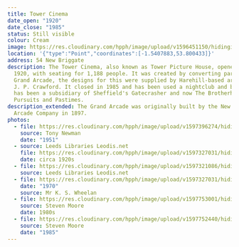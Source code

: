 ```yaml
---
title: Tower Cinema
date_open: "1920"
date_close: "1985"
status: Still visible
colour: Cream
image: https://res.cloudinary.com/hpph/image/upload/v1596451150/hidinginplainsight/towercinema.svg
location: '{"type":"Point","coordinates":[-1.5407883,53.800433]}'
address: 54 New Briggate
description: The Tower Cinema, also known as Tower Picture House, opened in
  1920, with seating for 1,188 people. It was created by converting part of the
  Grand Arcade, the designs for this were supplied by Harehill-based architect,
  J. P. Crawford. It closed in 1985 and has been used a nightclub and bar, it
  has been a subsidiary of Sheffield's Gatecrasher and now The Brotherhood of
  Pursuits and Pastimes.
description_extended: The Grand Arcade was originally built by the New Briggate
  Arcade Company in 1897.
photos:
  - file: https://res.cloudinary.com/hpph/image/upload/v1597396274/hidinginplainsight/Tower_Cinema.jpg
    source: Tony Newman
    date: "1951"
  - source: Leeds Libraries Leodis.net
    file: https://res.cloudinary.com/hpph/image/upload/v1597327031/hidinginplainsight/The_Tower_20171011_176305.jpg
    date: circa 1920s
  - file: https://res.cloudinary.com/hpph/image/upload/v1597321086/hidinginplainsight/Tower_Cinema_Leeds_Libraries_2013220_174356.jpg
    source: Leeds Libraries Leodis.net
  - file: https://res.cloudinary.com/hpph/image/upload/v1597327031/hidinginplainsight/The_Tower_20041210_20061892.jpg
    date: "1970"
    source: Mr K. S. Wheelan
  - file: https://res.cloudinary.com/hpph/image/upload/v1597753001/hidinginplainsight/Tower18082020.jpg
    source: Steven Moore
    date: 1980s
  - file: https://res.cloudinary.com/hpph/image/upload/v1597752440/hidinginplainsight/Towerprojection18082020.jpg
    source: Steven Moore
    date: "1985"
---
```


